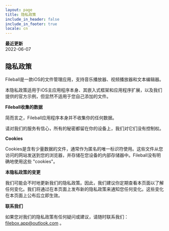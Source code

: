 ```yaml
---
layout: page
title: 隐私政策
include_in_header: false
include_in_footer: true
locale: cn
---
```


**最近更新**  
2022-06-07

## 隐私政策

Fileball是一款iOS的文件管理应用，支持音乐播放器、视频播放器和文本编辑器。

本隐私政策适用于iOS主应用程序本身、其嵌入式框架和应用程序扩展，以及我们提供的官方示例，但显然不适用于您自己添加的文件。

**Fileball收集的数据**

简而言之，Fileball应用程序本身并不收集你的任何数据。

请对我们的服务有信心，所有的秘密都留在你的设备上，我们对它们没有控制权。

**Cookies**

Cookies是含有少量数据的文件，通常作为匿名的唯一标识符使用。这些文件从您访问的网站发送到您的浏览器，并存储在您设备的内部存储器中。Fileball没有明确地使用这些 "cookies"。

**本隐私政策的变更**

我们可能会不时地更新我们的隐私政策。因此，我们建议你定期查看本页面以了解任何变化。我们将通过在本页面上发布新的隐私政策来通知您任何变化。这些变化在本页面上公布后立即生效。

**联系我们**

如果您对我们的隐私政策有任何疑问或建议，请随时联系我们：filebox.app@outlook.com 。